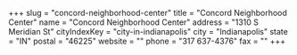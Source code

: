 +++
slug = "concord-neighborhood-center"
title = "Concord Neighborhood Center"
name = "Concord Neighborhood Center"
address = "1310 S Meridian St"
cityIndexKey = "city-in-indianapolis"
city = "Indianapolis"
state = "IN"
postal = "46225"
website = ""
phone = "317 637-4376"
fax = ""
+++
